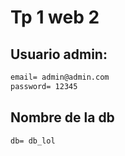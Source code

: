 # Tp 1 web 2

## Usuario admin:
```txt
email= admin@admin.com
password= 12345
```
## Nombre de la db
```txt
db= db_lol
```
